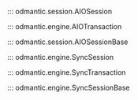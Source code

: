 
::: odmantic.session.AIOSession

::: odmantic.engine.AIOTransaction

::: odmantic.session.AIOSessionBase

::: odmantic.engine.SyncSession

::: odmantic.engine.SyncTransaction

::: odmantic.engine.SyncSessionBase
